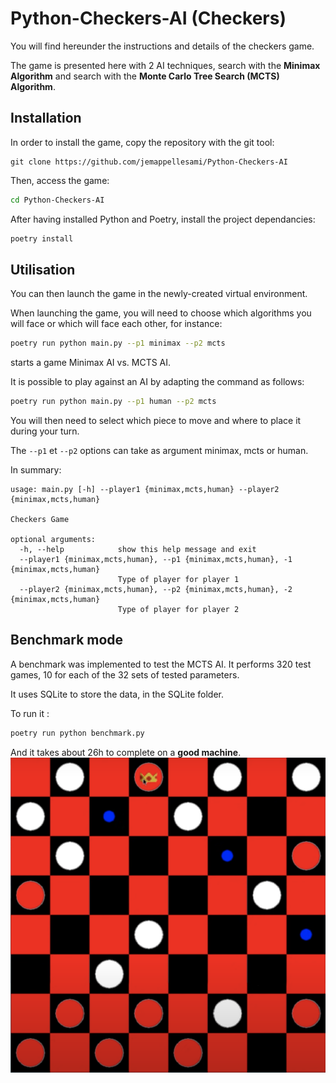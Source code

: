 # Python-Checkers-AI (Checkers)

You will find hereunder the instructions and details of the checkers game.

The game is presented here with 2 AI techniques, search with the **Minimax Algorithm** and search with the **Monte Carlo Tree Search (MCTS) Algorithm**.

## Installation

In order to install the game, copy the repository with the git tool:

```
git clone https://github.com/jemappellesami/Python-Checkers-AI
```

Then, access the game:

```bash
cd Python-Checkers-AI
```

After having installed Python and Poetry, install the project dependancies:

```bash
poetry install
```

## Utilisation

You can then launch the game in the newly-created virtual environment.

When launching the game, you will need to choose which algorithms you will face or which will face each other, for instance:

```bash
poetry run python main.py --p1 minimax --p2 mcts
```

starts a game Minimax AI vs. MCTS AI.

It is possible to play against an AI by adapting the command as follows:

```bash
poetry run python main.py --p1 human --p2 mcts
```

You will then need to select which piece to move and where to place it during your turn.

The `--p1` et `--p2` options can take as argument minimax, mcts or human.

In summary:
```
usage: main.py [-h] --player1 {minimax,mcts,human} --player2 {minimax,mcts,human}

Checkers Game

optional arguments:
  -h, --help            show this help message and exit
  --player1 {minimax,mcts,human}, --p1 {minimax,mcts,human}, -1 {minimax,mcts,human}
                        Type of player for player 1
  --player2 {minimax,mcts,human}, --p2 {minimax,mcts,human}, -2 {minimax,mcts,human}
                        Type of player for player 2

```

## Benchmark mode
A benchmark was implemented to test the MCTS AI. It performs 320 test games, 10 for each of the 32 sets of tested parameters.

It uses SQLite to store the data, in the SQLite folder. 

To run it :
```bash
poetry run python benchmark.py
```

And it takes about 26h to complete on a **good machine**.
![checkers screen](./assets/checkers.png)
